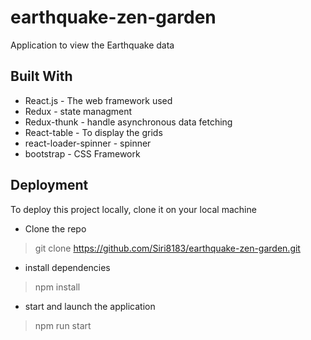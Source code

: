 # earthquake-zen-garden
Application to view the Earthquake data

## Built With
* React.js - The web framework used
* Redux - state managment
* Redux-thunk - handle asynchronous data fetching
* React-table - To display the grids
* react-loader-spinner -  spinner
* bootstrap - CSS Framework
 
 ## Deployment

 To deploy this project locally, clone it on your local machine

*	Clone the repo
> git clone https://github.com/Siri8183/earthquake-zen-garden.git
* install dependencies
> npm install 
*  start and launch the application
> npm run start 

